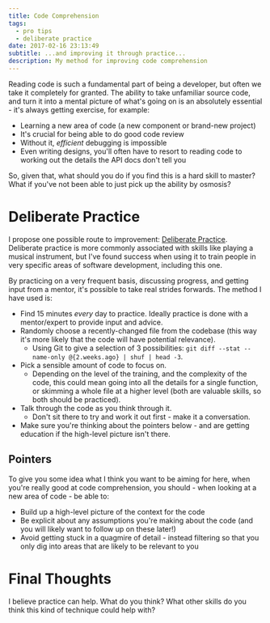 ```yaml
---
title: Code Comprehension
tags:
  - pro tips
  - deliberate practice
date: 2017-02-16 23:13:49
subtitle: ...and improving it through practice...
description: My method for improving code comprehension
---
```


Reading code is such a fundamental part of being a developer, but often we take it completely for granted.  The ability to take unfamiliar source code, and turn it into a mental picture of what's going on is an absolutely essential - it's always getting exercise, for example:

* Learning a new area of code (a new component or brand-new project)
* It's crucial for being able to do good code review
* Without it, _efficient_ debugging is impossible
* Even writing designs, you'll often have to resort to reading code to working out the details the API docs don't tell you

So, given that, what should you do if you find this is a hard skill to master?  What if you've not been able to just pick up the ability by osmosis?

# Deliberate Practice

I propose one possible route to improvement: [Deliberate Practice](https://en.wikipedia.org/wiki/Practice_(learning_method)#Deliberate_practice).  Deliberate practice is more commonly associated with skills like playing a musical instrument, but I've found success when using it to train people in very specific areas of software development, including this one.

By practicing on a very frequent basis, discussing progress, and getting input from a mentor, it's possible to take real strides forwards.  The method I have used is:

* Find 15 minutes _every_ day to practice.  Ideally practice is done with a mentor/expert to provide input and advice.
* Randomly choose a recently-changed file from the codebase (this way it's more likely that the code will have potential relevance).
    * Using Git to give a selection of 3 possibilities: `git diff --stat --name-only @{2.weeks.ago} | shuf | head -3`.
* Pick a sensible amount of code to focus on.
    * Depending on the level of the training, and the complexity of the code, this could mean going into all the details for a single function, or skimming a whole file at a higher level (both are valuable skills, so both should be practiced).
* Talk through the code as you think through it.
    * Don't sit there to try and work it out first - make it a conversation.
* Make sure you're thinking about the pointers below - and are getting education if the high-level picture isn't there.

## Pointers

To give you some idea what I think you want to be aiming for here, when you're really good at code comprehension, you should - when looking at a new area of code - be able to:

* Build up a high-level picture of the context for the code
* Be explicit about any assumptions you're making about the code (and you will likely want to follow up on these later!)
* Avoid getting stuck in a quagmire of detail - instead filtering so that you only dig into areas that are likely to be relevant to you

# Final Thoughts

I believe practice can help.  What do you think?  What other skills do you think this kind of technique could help with?
